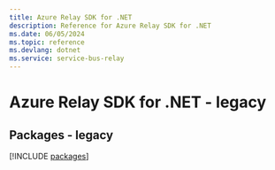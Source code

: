```yaml
---
title: Azure Relay SDK for .NET
description: Reference for Azure Relay SDK for .NET
ms.date: 06/05/2024
ms.topic: reference
ms.devlang: dotnet
ms.service: service-bus-relay
---
```

# Azure Relay SDK for .NET - legacy
## Packages - legacy
[!INCLUDE [packages](relay-index.md)]